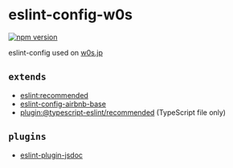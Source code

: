 # eslint-config-w0s

[![npm version](https://badge.fury.io/js/eslint-config-w0s.svg)](https://badge.fury.io/js/eslint-config-w0s)

eslint-config used on [w0s.jp](https://w0s.jp/)

## `extends`

- [eslint:recommended](https://eslint.org/docs/latest/user-guide/configuring/configuration-files#using-eslintrecommended)
- [eslint-config-airbnb-base](https://github.com/airbnb/javascript/tree/master/packages/eslint-config-airbnb-base)
- [plugin:@typescript-eslint/recommended](https://github.com/typescript-eslint/typescript-eslint/tree/main/packages/eslint-plugin) (TypeScript file only)

## `plugins`

- [eslint-plugin-jsdoc](https://github.com/gajus/eslint-plugin-jsdoc)
